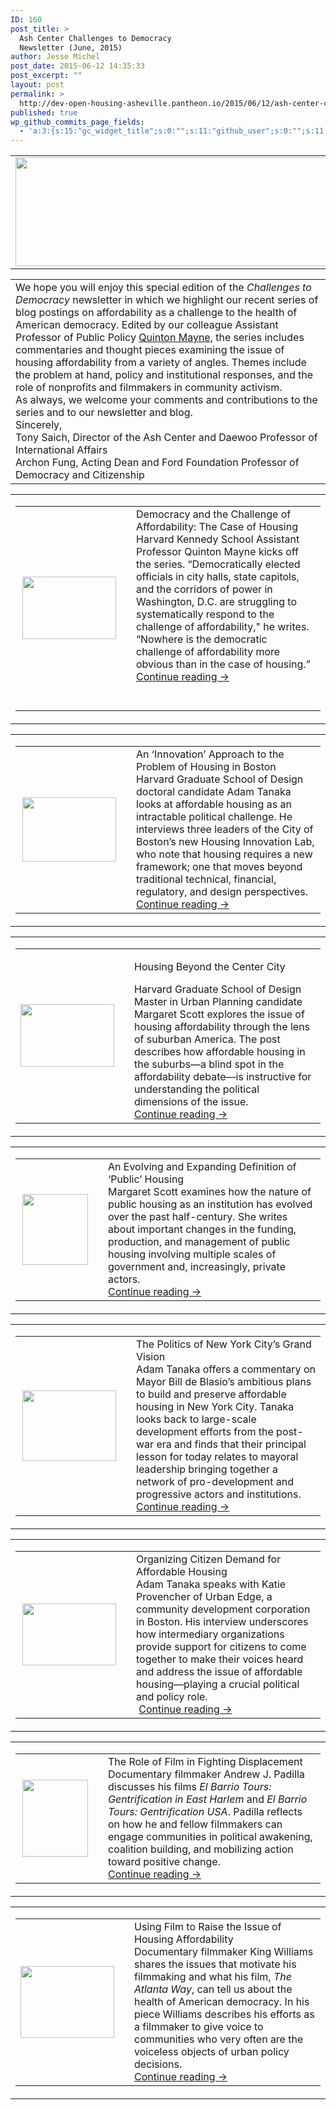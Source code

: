 ```yaml
---
ID: 160
post_title: >
  Ash Center Challenges to Democracy
  Newsletter (June, 2015)
author: Jesse Michel
post_date: 2015-06-12 14:35:33
post_excerpt: ""
layout: post
permalink: >
  http://dev-open-housing-asheville.pantheon.io/2015/06/12/ash-center-challenges-to-democracy-newsletter-june-2015/
published: true
wp_github_commits_page_fields:
  - 'a:3:{s:15:"gc_widget_title";s:0:"";s:11:"github_user";s:0:"";s:11:"github_repo";s:0:"";}'
---
```

<table width="100%" cellspacing="0" cellpadding="0">
<tbody class="">
<tr class="">
<td class="" align="left">
<div class=""><img id="6E69B774-2726-456E-A2EB-A5D70D2630AD" class="" src="https://s3.amazonaws.com/cdn.freshdesk.com/data/helpdesk/attachments/production/1024299308/original/logoscombinedwnewsletter_3.png?1434117826" alt="" width="825" height="174" /></div></td>
</tr>
</tbody>
</table>
<table width="100%" cellspacing="0" cellpadding="20">
<tbody class="">
<tr class="">
<td class="" align="left">
<div class="" style="text-align: left;">
<div class="">
<div class="">We hope you will enjoy this special edition of the <i class="">Challenges to Democracy</i> newsletter in which we highlight our recent series of blog postings on affordability as a challenge to the health of American democracy. Edited by our colleague Assistant Professor of Public Policy <a class="" href="http://t.ymlp228.net/usebuavaeswqwapauubafaumjuu/click.php">Quinton Mayne</a>, the series includes commentaries and thought pieces examining the issue of housing affordability from a variety of angles. Themes include the problem at hand, policy and institutional responses, and the role of nonprofits and filmmakers in community activism.</div>
<div class=""></div>
</div>
<div class="">
<div class="">As always, we welcome your comments and contributions to the series and to our newsletter and blog.</div>
</div>
<div class=""></div>
<div class="">Sincerely,</div>
<div class="">Tony Saich, Director of the Ash Center and Daewoo Professor of International Affairs</div>
</div>
<div class="">Archon Fung, Acting Dean and Ford Foundation Professor of Democracy and Citizenship<i class=""><br class="" /></i></div></td>
</tr>
</tbody>
</table>
<table width="100%" cellspacing="0" cellpadding="0">
<tbody class="">
<tr class="">
<td class="" align="left">
<table border="0" cellspacing="0" cellpadding="0">
<tbody class="">
<tr class="">
<td class="">
<div class=""></div>
<div class=""><img id="57EF286D-884D-4D65-A064-61AB71B24348" class="" src="https://s3.amazonaws.com/cdn.freshdesk.com/data/helpdesk/attachments/production/1024299313/original/bullhorn_1.jpg?1434117828" alt="" width="150" height="100" align="right" /></div></td>
<td class="" align="left"></td>
<td class="" align="left">
<div class=""></div>
<div class="">
<div class=""><span class=""><span class="">Democracy and the Challenge of Affordability: The Case of Housing</span></span></div>
<div class="">Harvard Kennedy School Assistant Professor Quinton Mayne kicks off the series. “Democratically elected officials in city halls, state capitols, and the corridors of power in Washington, D.C. are struggling to systematically respond to the challenge of affordability," he writes. “Nowhere is the democratic challenge of affordability more obvious than in the case of housing.” <br class="" /><a class="" href="http://t.ymlp228.net/usebeataeswqwarauubaiaumjuu/click.php" target="_blank">Continue reading →</a></div>
<br class="" /><span class=""><span class=""> </span></span>

</div></td>
</tr>
</tbody>
</table>
</td>
</tr>
</tbody>
</table>
<table width="100%" cellspacing="0" cellpadding="0">
<tbody class="">
<tr class="">
<td class="" align="left">
<table border="0" cellspacing="0" cellpadding="0">
<tbody class="">
<tr class="">
<td class="">
<div class=""></div>
<div class=""><img id="A04AACB2-8DB8-41CE-8E32-B65D518B1338" class="" src="https://s3.amazonaws.com/cdn.freshdesk.com/data/helpdesk/attachments/production/1024299316/original/lightbulbs_1.jpg?1434117830" alt="" width="150" height="103" align="right" /></div></td>
<td class="" align="left"></td>
<td class="" align="left">
<div class=""></div>
<div class=""><span class=""><span class="">An ‘Innovation’ Approach to the Problem of Housing in Boston</span></span></div>
<div class="">Harvard Graduate School of Design doctoral candidate Adam Tanaka looks at affordable housing as an intractable political challenge. He interviews three leaders of the City of Boston’s new Housing Innovation Lab, who note that housing requires a new framework; one that moves beyond traditional technical, financial, regulatory, and design perspectives.<br class="" /><a class="" href="http://t.ymlp228.net/usebmaoaeswqwaxauubaoaumjuu/click.php">Continue reading →</a></div>
<div class=""></div></td>
</tr>
</tbody>
</table>
</td>
</tr>
</tbody>
</table>
<table width="100%" cellspacing="0" cellpadding="0">
<tbody class="">
<tr class="">
<td class="" align="left">
<table border="0" cellspacing="0" cellpadding="0">
<tbody class="">
<tr class="">
<td class="">
<div class=""></div>
<div class=""><img id="1B5CEC96-12E6-4973-BAB9-C8C8B43D245D" class="" src="https://s3.amazonaws.com/cdn.freshdesk.com/data/helpdesk/attachments/production/1024299322/original/suburbs_1.jpg?1434117831" alt="" width="150" height="100" /></div></td>
<td class="" align="left"></td>
<td class="" align="left">
<div class="">

<span class=""><span class="">Housing Beyond the Center City</span></span>
<div class="">Harvard Graduate School of Design Master in Urban Planning candidate Margaret Scott explores the issue of housing affordability through the lens of suburban America. The post describes how affordable housing in the suburbs—a blind spot in the affordability debate—is instructive for understanding the political dimensions of the issue.<br class="" /><a class="" href="http://t.ymlp228.net/usebjakaeswqwaaauubavaumjuu/click.php">Continue reading →</a></div>
</div>
<div class=""></div></td>
</tr>
</tbody>
</table>
</td>
</tr>
</tbody>
</table>
<table width="100%" cellspacing="0" cellpadding="0">
<tbody class="">
<tr class="">
<td class="" align="left">
<table border="0" cellspacing="0" cellpadding="0">
<tbody class="">
<tr class="">
<td class="" align="left">
<div class=""></div>
<div class=""><img id="0D2EB2CC-BCD0-4083-8358-51190848988A" class="" src="https://s3.amazonaws.com/cdn.freshdesk.com/data/helpdesk/attachments/production/1024299334/original/cabrini_1.jpg?1434117833" alt="" width="105" height="113" align="right" /></div>
<div class=""></div></td>
<td class="" align="left"></td>
<td class="" align="left">
<div class=""></div>
<div class="">
<div class=""><span class=""><span class="">An Evolving and Expanding Definition of ‘Public’ Housing</span></span></div>
<div class="">Margaret Scott examines how the nature of public housing as an institution has evolved over the past half-century. She writes about important changes in the funding, production, and management of public housing involving multiple scales of government and, increasingly, private actors. <br class="" /><a class="" href="http://t.ymlp228.net/usebbakaeswqwagauubazaumjuu/click.php">Continue reading →</a></div>
<div class=""></div>
</div></td>
</tr>
</tbody>
</table>
</td>
</tr>
</tbody>
</table>
<table width="100%" cellspacing="0" cellpadding="0">
<tbody class="">
<tr class="">
<td class="" align="left">
<table border="0" cellspacing="0" cellpadding="0">
<tbody class="">
<tr class="">
<td class="" align="left">
<div class=""></div>
<div class=""><img id="CB63D864-E7D6-4C11-92FB-FCDB94FC18DB" class="" src="https://s3.amazonaws.com/cdn.freshdesk.com/data/helpdesk/attachments/production/1024299337/original/StarrettCity_1.png?1434117835" alt="" width="150" height="113" align="right" /></div>
<div class=""></div></td>
<td class="" align="left"></td>
<td class="" align="left">
<div class="">
<div class=""></div>
<span class=""><span class="">The Politics of New York City’s Grand Vision</span></span>
<div class="">Adam Tanaka offers a commentary on Mayor Bill de Blasio’s ambitious plans to build and preserve affordable housing in New York City. Tanaka looks back to large-scale development efforts from the post-war era and finds that their principal lesson for today relates to mayoral leadership bringing together a network of pro-development and progressive actors and institutions. <br class="" /><a class="" href="http://t.ymlp228.net/usebhafaeswqwanauubaxaumjuu/click.php">Continue reading →</a></div>
<div class=""></div>
</div></td>
</tr>
</tbody>
</table>
</td>
</tr>
</tbody>
</table>
<table width="100%" cellspacing="0" cellpadding="0">
<tbody class="">
<tr class="">
<td class="" align="left">
<table border="0" cellspacing="0" cellpadding="0">
<tbody class="">
<tr class="">
<td class="" align="left">
<div class=""></div>
<div class=""><img id="077BC67A-1BD1-447D-BD0F-322822AF59D2" class="" src="https://s3.amazonaws.com/cdn.freshdesk.com/data/helpdesk/attachments/production/1024299340/original/urbanedge4_2.jpg?1434117837" alt="" width="150" height="99" align="right" /></div>
<div class=""></div></td>
<td class="" align="left"></td>
<td class="" align="left">
<div class="">
<div class=""></div>
<span class=""><span class="">Organizing Citizen Demand for Affordable Housing</span></span>
<div class="">Adam Tanaka speaks with Katie Provencher of Urban Edge, a community development corporation in Boston. His interview underscores how intermediary organizations provide support for citizens to come together to make their voices heard and address the issue of affordable housing—playing a crucial political and policy role.</div>
<div class=""> <a class="" href="http://t.ymlp228.net/usebwaaaeswqwanauubacaumjuu/click.php">Continue reading →</a></div>
<div class=""></div>
</div></td>
</tr>
</tbody>
</table>
</td>
</tr>
</tbody>
</table>
<table width="100%" cellspacing="0" cellpadding="0">
<tbody class="">
<tr class="">
<td class="" align="left">
<table border="0" cellspacing="0" cellpadding="0">
<tbody class="">
<tr class="">
<td class="" align="left">
<div class=""></div>
<div class=""><img id="6173D6B3-291B-4A3C-84B9-CF4BB129EB71" class="" src="https://s3.amazonaws.com/cdn.freshdesk.com/data/helpdesk/attachments/production/1024299346/original/elbarrio2_2.jpg?1434117841" alt="" width="105" height="123" align="right" /></div></td>
<td class="" align="left"></td>
<td class="" align="left">
<div class=""></div>
<div class=""><span class=""><span class="">The Role of Film in Fighting Displacement</span></span></div>
<div class="">
<div class="">Documentary filmmaker Andrew J. Padilla discusses his films <i class="">El Barrio Tours: Gentrification in East Harlem</i> and <i class="">El Barrio Tours: Gentrification USA</i>. Padilla reflects on how he and fellow filmmakers can engage communities in political awakening, coalition building, and mobilizing action toward positive change.</div>
<div class=""><a class="" href="http://t.ymlp228.net/usebyataeswqwafauubataumjuu/click.php">Continue reading →</a></div>
</div></td>
</tr>
</tbody>
</table>
</td>
</tr>
</tbody>
</table>
<table width="100%" cellspacing="0" cellpadding="0">
<tbody class="">
<tr class="">
<td class="" align="left">
<table border="0" cellspacing="0" cellpadding="0">
<tbody class="">
<tr class="">
<td class="" align="left">
<div class=""></div>
<div class=""><img id="06C42886-7EE5-4349-87C1-0386BC5709C0" class="" src="https://s3.amazonaws.com/cdn.freshdesk.com/data/helpdesk/attachments/production/1024299343/original/king3_3.jpg?1434117839" alt="" width="150" height="115" /></div></td>
<td class="" align="left"></td>
<td class="" align="left">
<div class="">
<div class="">
<div class=""></div>
<div class=""><span class=""><span class="">Using Film to Raise the Issue of Housing Affordability</span></span></div>
<div class="">Documentary filmmaker King Williams shares the issues that motivate his filmmaking and what his film, <i class="">The Atlanta Way</i>, can tell us about the health of American democracy. In his piece Williams describes his efforts as a filmmaker to give voice to communities who very often are the voiceless objects of urban policy decisions. <br class="" /><a class="" href="http://t.ymlp228.net/usebqalaeswqwaiauubafaumjuu/click.php">Continue reading →</a></div>
</div>
</div></td>
</tr>
</tbody>
</table>
</td>
</tr>
</tbody>
</table>